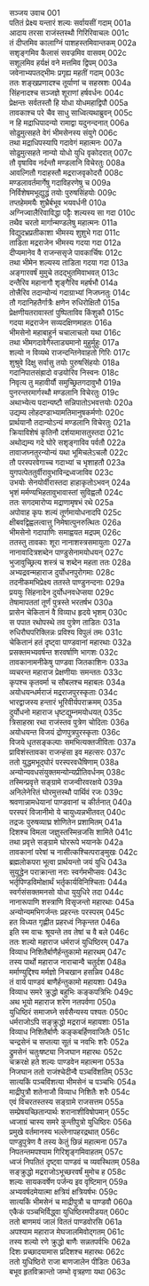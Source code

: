 सञ्जय उवाच	001  
पतितं प्रेक्ष्य यन्तारं शल्यः सर्वायसीं गदाम्	001a  
आदाय तरसा राजंस्तस्थौ गिरिरिवाचलः	001c  
तं दीप्तमिव कालाग्निं पाशहस्तमिवान्तकम्	002a  
सशृङ्गमिव कैलासं सवज्रमिव वासवम्	002c  
सशूलमिव हर्यक्षं वने मत्तमिव द्विपम्	003a  
जवेनाभ्यपतद्भीमः प्रगृह्य महतीं गदाम्	003c  
ततः शङ्खप्रणादश्च तूर्याणां च सहस्रशः	004a  
सिंहनादश्च सञ्जज्ञे शूराणां हर्षवर्धनः	004c  
प्रेक्षन्तः सर्वतस्तौ हि योधा योधमहाद्विपौ	005a  
तावकाश्च परे चैव साधु साध्वित्यथाब्रुवन्	005c  
न हि मद्राधिपादन्यो रामाद्वा यदुनन्दनात्	006a  
सोढुमुत्सहते वेगं भीमसेनस्य संयुगे	006c  
तथा मद्राधिपस्यापि गदावेगं महात्मनः	007a  
सोढुमुत्सहते नान्यो योधो युधि वृकोदरात्	007c  
तौ वृषाविव नर्दन्तौ मण्डलानि विचेरतुः	008a  
आवल्गितौ गदाहस्तौ मद्रराजवृकोदरौ	008c  
मण्डलावर्तमार्गेषु गदाविहरणेषु च	009a  
निर्विशेषमभूद्युद्धं तयोः पुरुषसिंहयोः	009c  
तप्तहेममयैः शुभ्रैर्बभूव भयवर्धनी	010a  
अग्निज्वालैरिवाविद्धा पट्टैः शल्यस्य सा गदा	010c  
तथैव चरतो मार्गान्मण्डलेषु महात्मनः	011a  
विद्युदभ्रप्रतीकाशा भीमस्य शुशुभे गदा	011c  
ताडिता मद्रराजेन भीमस्य गदया गदा	012a  
दीप्यमानेव वै राजन्ससृजे पावकार्चिषः	012c  
तथा भीमेन शल्यस्य ताडिता गदया गदा	013a  
अङ्गारवर्षं मुमुचे तदद्भुतमिवाभवत्	013c  
दन्तैरिव महानागौ शृङ्गैरिव महर्षभौ	014a  
तोत्त्रैरिव तदान्योन्यं गदाग्राभ्यां निजघ्नतुः	014c  
तौ गदानिहतैर्गात्रैः क्षणेन रुधिरोक्षितौ	015a  
प्रेक्षणीयतरावास्तां पुष्पिताविव किंशुकौ	015c  
गदया मद्रराजेन सव्यदक्षिणमाहतः	016a  
भीमसेनो महाबाहुर्न चचालाचलो यथा	016c  
तथा भीमगदावेगैस्ताड्यमानो मुहुर्मुहुः	017a  
शल्यो न विव्यथे राजन्दन्तिनेवाहतो गिरिः	017c  
शुश्रुवे दिक्षु सर्वासु तयोः पुरुषसिंहयोः	018a  
गदानिपातसंह्रादो वज्रयोरिव निस्वनः	018c  
निवृत्य तु महावीर्यौ समुच्छ्रितगदावुभौ	019a  
पुनरन्तरमार्गस्थौ मण्डलानि विचेरतुः	019c  
अथाभ्येत्य पदान्यष्टौ सन्निपातोऽभवत्तयोः	020a  
उद्यम्य लोहदण्डाभ्यामतिमानुषकर्मणोः	020c  
प्रार्थयानौ तदान्योऽन्यं मण्डलानि विचेरतुः	021a  
क्रियाविशेषं कृतिनौ दर्शयामासतुस्तदा	021c  
अथोद्यम्य गदे घोरे सशृङ्गाविव पर्वतौ	022a  
तावाजघ्नतुरन्योन्यं यथा भूमिचलेऽचलौ	022c  
तौ परस्परवेगाच्च गदाभ्यां च भृशाहतौ	023a  
युगपत्पेततुर्वीरावुभाविन्द्रध्वजाविव	023c  
उभयोः सेनयोर्वीरास्तदा हाहाकृतोऽभवन्	024a  
भृशं मर्मण्यभिहतावुभावास्तां सुविह्वलौ	024c  
ततः सगदमारोप्य मद्राणामृषभं रथे	025a  
अपोवाह कृपः शल्यं तूर्णमायोधनादपि	025c  
क्षीबवद्विह्वलत्वात्तु निमेषात्पुनरुत्थितः	026a  
भीमसेनो गदापाणिः समाह्वयत मद्रपम्	026c  
ततस्तु तावकाः शूरा नानाशस्त्रसमायुताः	027a  
नानावादित्रशब्देन पाण्डुसेनामयोधयन्	027c  
भुजावुच्छ्रित्य शस्त्रं च शब्देन महता ततः	028a  
अभ्यद्रवन्महाराज दुर्योधनपुरोगमाः	028c  
तदनीकमभिप्रेक्ष्य ततस्ते पाण्डुनन्दनाः	029a  
प्रययुः सिंहनादेन दुर्योधनवधेप्सया	029c  
तेषामापततां तूर्णं पुत्रस्ते भरतर्षभ	030a  
प्रासेन चेकितानं वै विव्याध हृदये भृशम्	030c  
स पपात रथोपस्थे तव पुत्रेण ताडितः	031a  
रुधिरौघपरिक्लिन्नः प्रविश्य विपुलं तमः	031c  
चेकितानं हतं दृष्ट्वा पाण्डवानां महारथाः	032a  
प्रसक्तमभ्यवर्षन्त शरवर्षाणि भागशः	032c  
तावकानामनीकेषु पाण्डवा जितकाशिनः	033a  
व्यचरन्त महाराज प्रेक्षणीयाः समन्ततः	033c  
कृपश्च कृतवर्मा च सौबलश्च महाबलः	034a  
अयोधयन्धर्मराजं मद्रराजपुरस्कृताः	034c  
भारद्वाजस्य हन्तारं भूरिवीर्यपराक्रमम्	035a  
दुर्योधनो महाराज धृष्टद्युम्नमयोधयत्	035c  
त्रिसाहस्रा रथा राजंस्तव पुत्रेण चोदिताः	036a  
अयोधयन्त विजयं द्रोणपुत्रपुरस्कृताः	036c  
विजये धृतसङ्कल्पाः समभित्यक्तजीविताः	037a  
प्राविशंस्तावका राजन्हंसा इव महत्सरः	037c  
ततो युद्धमभूद्घोरं परस्परवधैषिणाम्	038a  
अन्योन्यवधसंयुक्तमन्योन्यप्रीतिवर्धनम्	038c  
तस्मिन्प्रवृत्ते सङ्ग्रामे राजन्वीरवरक्षये	039a  
अनिलेनेरितं घोरमुत्तस्थौ पार्थिवं रजः	039c  
श्रवणान्नामधेयानां पाण्डवानां च कीर्तनात्	040a  
परस्परं विजानीमो ये चायुध्यन्नभीतवत्	040c  
तद्रजः पुरुषव्याघ्र शोणितेन प्रशामितम्	041a  
दिशश्च विमला जज्ञुस्तस्मिन्रजसि शामिते	041c  
तथा प्रवृत्ते सङ्ग्रामे घोररूपे भयानके	042a  
तावकानां परेषां च नासीत्कश्चित्पराङ्मुखः	042c  
ब्रह्मलोकपरा भूत्वा प्रार्थयन्तो जयं युधि	043a  
सुयुद्धेन पराक्रान्ता नराः स्वर्गमभीप्सवः	043c  
भर्तृपिण्डविमोक्षार्थं भर्तृकार्यविनिश्चिताः	044a  
स्वर्गसंसक्तमनसो योधा युयुधिरे तदा	044c  
नानारूपाणि शस्त्राणि विसृजन्तो महारथाः	045a  
अन्योन्यमभिगर्जन्तः प्रहरन्तः परस्परम्	045c  
हत विध्यत गृह्णीत प्रहरध्वं निकृन्तत	046a  
इति स्म वाचः श्रूयन्ते तव तेषां च वै बले	046c  
ततः शल्यो महाराज धर्मराजं युधिष्ठिरम्	047a  
विव्याध निशितैर्बाणैर्हन्तुकामो महारथम्	047c  
तस्य पार्थो महाराज नाराचान्वै चतुर्दश	048a  
मर्माण्युद्दिश्य मर्मज्ञो निचखान हसन्निव	048c  
तं वार्य पाण्डवं बाणैर्हन्तुकामो महायशाः	049a  
विव्याध समरे क्रुद्धो बहुभिः कङ्कपत्रिभिः	049c  
अथ भूयो महाराज शरेण नतपर्वणा	050a  
युधिष्ठिरं समाजघ्ने सर्वसैन्यस्य पश्यतः	050c  
धर्मराजोऽपि सङ्क्रुद्धो मद्रराजं महायशाः	051a  
विव्याध निशितैर्बाणैः कङ्कबर्हिणवाजितैः	051c  
चन्द्रसेनं च सप्तत्या सूतं च नवभिः शरैः	052a  
द्रुमसेनं चतुःषष्ट्या निजघान महारथः	052c  
चक्ररक्षे हते शल्यः पाण्डवेन महात्मना	053a  
निजघान ततो राजंश्चेदीन्वै पञ्चविंशतिम्	053c  
सात्यकिं पञ्चविंशत्या भीमसेनं च पञ्चभिः	054a  
माद्रीपुत्रौ शतेनाजौ विव्याध निशितैः शरैः	054c  
एवं विचरतस्तस्य सङ्ग्रामे राजसत्तम	055a  
सम्प्रेषयच्छितान्पार्थः शरानाशीविषोपमान्	055c  
ध्वजाग्रं चास्य समरे कुन्तीपुत्रो युधिष्ठिरः	056a  
प्रमुखे वर्तमानस्य भल्लेनापहरद्रथात्	056c  
पाण्डुपुत्रेण वै तस्य केतुं छिन्नं महात्मना	057a  
निपतन्तमपश्याम गिरिशृङ्गमिवाहतम्	057c  
ध्वजं निपतितं दृष्ट्वा पाण्डवं च व्यवस्थितम्	058a  
सङ्क्रुद्धो मद्रराजोऽभूच्छरवर्षं मुमोच ह	058c  
शल्यः सायकवर्षेण पर्जन्य इव वृष्टिमान्	059a  
अभ्यवर्षदमेयात्मा क्षत्रियं क्षत्रियर्षभः	059c  
सात्यकिं भीमसेनं च माद्रीपुत्रौ च पाण्डवौ	060a  
एकैकं पञ्चभिर्विद्ध्वा युधिष्ठिरमपीडयत्	060c  
ततो बाणमयं जालं विततं पाण्डवोरसि	061a  
अपश्याम महाराज मेघजालमिवोद्गतम्	061c  
तस्य शल्यो रणे क्रुद्धो बाणैः सन्नतपर्वभिः	062a  
दिशः प्रच्छादयामास प्रदिशश्च महारथः	062c  
ततो युधिष्ठिरो राजा बाणजालेन पीडितः	063a  
बभूव हृतविक्रान्तो जम्भो वृत्रहणा यथा	063c  
